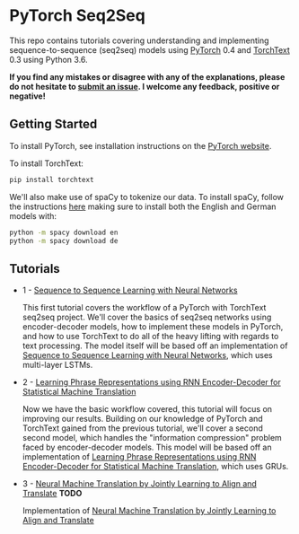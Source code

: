 # PyTorch Seq2Seq

This repo contains tutorials covering understanding and implementing sequence-to-sequence (seq2seq) models using [PyTorch](https://github.com/pytorch/pytorch) 0.4 and [TorchText](https://github.com/pytorch/text) 0.3 using Python 3.6.

**If you find any mistakes or disagree with any of the explanations, please do not hesitate to [submit an issue](https://github.com/bentrevett/pytorch-seq2seq/issues/new). I welcome any feedback, positive or negative!**

## Getting Started

To install PyTorch, see installation instructions on the [PyTorch website](pytorch.org).

To install TorchText:

``` bash
pip install torchtext
```

We'll also make use of spaCy to tokenize our data. To install spaCy, follow the instructions [here](https://spacy.io/usage/) making sure to install both the English and German models with:

``` bash
python -m spacy download en
python -m spacy download de
```

## Tutorials

* 1 - [Sequence to Sequence Learning with Neural Networks](https://github.com/bentrevett/pytorch-seq2seq/blob/master/1%20-%20Sequence%20to%20Sequence%20Learning%20with%20Neural%20Networks.ipynb)

    This first tutorial covers the workflow of a PyTorch with TorchText seq2seq project. We'll cover the basics of seq2seq networks using encoder-decoder models, how to implement these models in PyTorch, and how to use TorchText to do all of the heavy lifting with regards to text processing. The model itself will be based off an implementation of [Sequence to Sequence Learning with Neural Networks](https://arxiv.org/abs/1409.3215), which uses multi-layer LSTMs.

* 2 - [Learning Phrase Representations using RNN Encoder-Decoder for Statistical Machine Translation](https://github.com/bentrevett/pytorch-seq2seq/blob/master/2%20-%20Learning%20Phrase%20Representations%20using%20RNN%20Encoder-Decoder%20for%20Statistical%20Machine%20Translation.ipynb)

    Now we have the basic workflow covered, this tutorial will focus on improving our results. Building on our knowledge of PyTorch and TorchText gained from the previous tutorial, we'll cover a second second model, which handles the "information compression" problem faced by encoder-decoder models. This model will be based off an implementation of [Learning Phrase Representations using RNN Encoder-Decoder for Statistical Machine Translation](https://arxiv.org/abs/1406.1078), which uses GRUs.

* 3 - [Neural Machine Translation by Jointly Learning to Align and Translate]() **TODO**

    Implementation of [Neural Machine Translation by Jointly Learning to Align and Translate](https://arxiv.org/abs/1409.0473)
